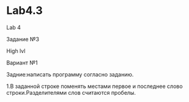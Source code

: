 # Lab4.3
Lab 4 

Задание №3

High lvl

Вариант №1

Задние:написать программу согласно заданию.

1.В заданной строке поменять местами первое и последнее слово строки.Разделителями слов считаются пробелы. 
